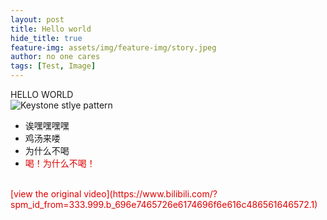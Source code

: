 ```yaml
---
layout: post
title: Hello world
hide_title: true
feature-img: assets/img/feature-img/story.jpeg
author: no one cares
tags: [Test, Image]
---
```

HELLO WORLD
<br>
![Keystone stlye pattern](/keystonepattern.jpg)
* 诶嘿嘿嘿嘿
* 鸡汤来喽
* 为什么不喝
* <font color = "#dd000">喝！为什么不喝！
<br>
[view the original video](https://www.bilibili.com/?spm_id_from=333.999.b_696e7465726e6174696f6e616c486561646572.1)


